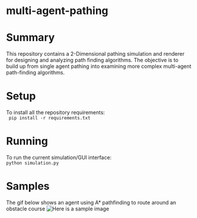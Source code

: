 # multi-agent-pathing
# Summary
This repository contains a 2-Dimensional pathing simulation and renderer for designing and analyzing path finding algorithms.
The objective is to build up from single agent pathing into examining more complex multi-agent path-finding
algorithms.


# Setup
To install all the repository requirements:  
``` pip install -r requirements.txt```

# Running
To run the current simulation/GUI interface:  
```python simulation.py```


# Samples
The gif below shows an agent using A* pathfinding to route around an obstacle course
![Here is a sample image](docs/imgs/a_star_pathing.gif)
